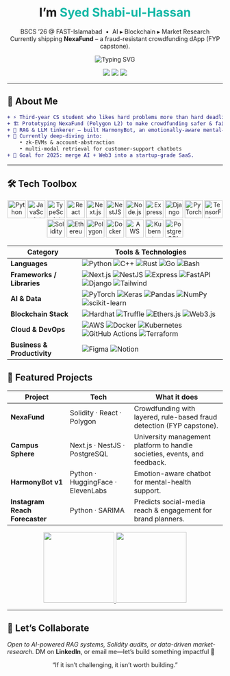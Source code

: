 <!-- ──────────────────────  HERO  ────────────────────── -->
<h1 align="center">
   I’m <span style="color:#14B8A6;">Syed Shabi-ul-Hassan</span> 
</h1>

<p align="center">
  BSCS ’26 @ FAST-Islamabad &nbsp;•&nbsp; AI ▸ Blockchain ▸ Market Research  
  <br/>
  Currently shipping <strong>NexaFund</strong> – a fraud-resistant crowdfunding dApp (FYP capstone).
</p>

<p align="center">
  <img src="https://readme-typing-svg.demolab.com?font=Fira+Code&pause=900&width=435&height=45&lines=Coding+Solidity+smart+contracts;Building+RAG+pipelines+with+LangChain;Mining+insights+from+market+data;Shipping+full-stack+dApps;Always+learning+new+tech" alt="Typing SVG">
</p>

<!-- ──────────────────────  CONTACT  ────────────────────── -->
<p align="center">
  <a href="mailto:shabiulhassan2003@gmail.com"><img src="https://img.shields.io/badge/Email-D14836?style=for-the-badge&logo=gmail&logoColor=white"></a>
  <a href="https://www.linkedin.com/in/shabi-ul-hassan1"><img src="https://img.shields.io/badge/LinkedIn-0A66C2?style=for-the-badge&logo=linkedin&logoColor=white"></a>
  <a href="https://komarev.com/ghpvc/?username=shabihassan1&style=for-the-badge"><img src="https://komarev.com/ghpvc/?username=shabihassan1&style=for-the-badge"></a>
</p>

---

## 🧭 About Me
```diff
+ ⚡ Third-year CS student who likes hard problems more than hard deadlines.
+ 🏗️ Prototyping NexaFund (Polygon L2) to make crowdfunding safer & fairer.
+ 🤖 RAG & LLM tinkerer – built HarmonyBot, an emotionally-aware mental-health companion.
+ 🌱 Currently deep-diving into:
    • zk-EVMs & account-abstraction
    • multi-modal retrieval for customer-support chatbots
+ 🎯 Goal for 2025: merge AI + Web3 into a startup-grade SaaS.
````

---
## 🛠️ Tech Toolbox
<!-- 💠 TECHNOLOGY BANNER (render-safe icons) -->
<div align="center">

  <!-- Core Languages -->
  <img height="42" src="https://raw.githubusercontent.com/marwin1991/profile-technology-icons/main/icons/python.png"   alt="Python"/>
  <img height="42" src="https://raw.githubusercontent.com/marwin1991/profile-technology-icons/main/icons/javascript.png" alt="JavaScript"/>
  <img height="42" src="https://raw.githubusercontent.com/marwin1991/profile-technology-icons/main/icons/typescript.png" alt="TypeScript"/>

  <!-- Web / Backend -->
  <img height="42" src="https://raw.githubusercontent.com/marwin1991/profile-technology-icons/main/icons/react.png"     alt="React"/>
  <img height="42" src="https://raw.githubusercontent.com/marwin1991/profile-technology-icons/main/icons/next_js.png"   alt="Next.js"/>
  <img height="42" src="https://raw.githubusercontent.com/marwin1991/profile-technology-icons/main/icons/nest_js.png"   alt="NestJS"/>
  <img height="42" src="https://raw.githubusercontent.com/marwin1991/profile-technology-icons/main/icons/node_js.png"   alt="Node.js"/>
  <img height="42" src="https://raw.githubusercontent.com/marwin1991/profile-technology-icons/main/icons/express.png"   alt="Express"/>
  <img height="42" src="https://raw.githubusercontent.com/marwin1991/profile-technology-icons/main/icons/django.png"    alt="Django"/>

  <!-- AI / Data -->
  <img height="42" src="https://opensource.fb.com/img/projects/pytorch-dark-background.png"   alt="PyTorch"/>
  <img height="42" src="https://raw.githubusercontent.com/marwin1991/profile-technology-icons/main/icons/tensorflow.png"alt="TensorFlow"/>

  <!-- Blockchain -->
  <img height="42" src="https://raw.githubusercontent.com/marwin1991/profile-technology-icons/main/icons/solidity.png"  alt="Solidity"/>
  <img height="42" src="https://raw.githubusercontent.com/marwin1991/profile-technology-icons/main/icons/ethereum.png"  alt="Ethereum"/>
  <img height="42" src="https://upload.wikimedia.org/wikipedia/commons/thumb/2/21/Polygon_Icon.svg/800px-Polygon_Icon.svg.png"   alt="Polygon"/>

  <!-- DevOps / DB -->
  <img height="42" src="https://raw.githubusercontent.com/marwin1991/profile-technology-icons/main/icons/docker.png"    alt="Docker"/>
  <img height="42" src="https://raw.githubusercontent.com/marwin1991/profile-technology-icons/main/icons/aws.png"       alt="AWS"/>
  <img height="42" src="https://raw.githubusercontent.com/marwin1991/profile-technology-icons/main/icons/kubernetes.png"alt="Kubernetes"/>
  <img height="42" src="https://raw.githubusercontent.com/marwin1991/profile-technology-icons/main/icons/postgresql.png"alt="PostgreSQL"/>

</div>


<!-- ────────  BADGE TABLE  ──────── -->
| Category | Tools & Technologies |
|----------|----------------------|
| **Languages** | ![Python](https://img.shields.io/badge/Python-3776AB?logo=python&logoColor=white&style=for-the-badge) ![C++](https://img.shields.io/badge/C%2B%2B-00599C?logo=c%2B%2B&logoColor=white&style=for-the-badge) ![Rust](https://img.shields.io/badge/Rust-000000?logo=rust&logoColor=white&style=for-the-badge) ![Go](https://img.shields.io/badge/Go-00ADD8?logo=go&logoColor=white&style=for-the-badge) ![Bash](https://img.shields.io/badge/Bash-4EAA25?logo=gnubash&logoColor=white&style=for-the-badge) |
| **Frameworks / Libraries** | ![Next.js](https://img.shields.io/badge/Next.js-000000?logo=nextdotjs&logoColor=white&style=for-the-badge) ![NestJS](https://img.shields.io/badge/NestJS-E0234E?logo=nestjs&logoColor=white&style=for-the-badge) ![Express](https://img.shields.io/badge/Express-404D59?logo=express&logoColor=white&style=for-the-badge) ![FastAPI](https://img.shields.io/badge/FastAPI-009688?logo=fastapi&logoColor=white&style=for-the-badge) ![Django](https://img.shields.io/badge/Django-092E20?logo=django&logoColor=white&style=for-the-badge) ![Tailwind](https://img.shields.io/badge/Tailwind-38B2AC?logo=tailwindcss&logoColor=white&style=for-the-badge) |
| **AI & Data** | ![PyTorch](https://img.shields.io/badge/PyTorch-EE4C2C?logo=pytorch&logoColor=white&style=for-the-badge) ![Keras](https://img.shields.io/badge/Keras-D00000?logo=keras&logoColor=white&style=for-the-badge) ![Pandas](https://img.shields.io/badge/Pandas-150458?logo=pandas&logoColor=white&style=for-the-badge) ![NumPy](https://img.shields.io/badge/NumPy-013243?logo=numpy&logoColor=white&style=for-the-badge) ![scikit-learn](https://img.shields.io/badge/scikit--learn-F7931E?logo=scikitlearn&logoColor=white&style=for-the-badge) |
| **Blockchain Stack** | ![Hardhat](https://img.shields.io/badge/Hardhat-FCC72B?logo=ethereum&logoColor=black&style=for-the-badge) ![Truffle](https://img.shields.io/badge/Truffle-3C2C3E?logo=truffle&logoColor=white&style=for-the-badge) ![Ethers.js](https://img.shields.io/badge/Ethers.js-1C1C1C?logo=ethers&logoColor=white&style=for-the-badge) ![Web3.js](https://img.shields.io/badge/Web3.js-F16822?logo=web3dotjs&logoColor=white&style=for-the-badge) |
| **Cloud & DevOps** | ![AWS](https://img.shields.io/badge/AWS-232F3E?logo=amazonaws&logoColor=white&style=for-the-badge) ![Docker](https://img.shields.io/badge/Docker-2496ED?logo=docker&logoColor=white&style=for-the-badge) ![Kubernetes](https://img.shields.io/badge/K8s-326CE5?logo=kubernetes&logoColor=white&style=for-the-badge) ![GitHub Actions](https://img.shields.io/badge/GitHub_Actions-2088FF?logo=githubactions&logoColor=white&style=for-the-badge) ![Terraform](https://img.shields.io/badge/Terraform-7B42BC?logo=terraform&logoColor=white&style=for-the-badge) |
| **Business & Productivity** | ![Figma](https://img.shields.io/badge/Figma-F24E1E?logo=figma&logoColor=white&style=for-the-badge) ![Notion](https://img.shields.io/badge/Notion-000000?logo=notion&logoColor=white&style=for-the-badge) |



## 🚀 Featured Projects

| Project                        | Tech                                      | What it does                                                                 |
| ------------------------------|-------------------------------------------|------------------------------------------------------------------------------|
| **NexaFund**                  | Solidity · React · Polygon                | Crowdfunding with layered, rule-based fraud detection (FYP capstone).       |
| **Campus Sphere**             | Next.js · NestJS · PostgreSQL             | University management platform to handle societies, events, and feedback.   |
| **HarmonyBot v1**             | Python · HuggingFace · ElevenLabs         | Emotion-aware chatbot for mental-health support.                            |
| **Instagram Reach Forecaster**| Python · SARIMA                           | Predicts social-media reach & engagement for brand planners.                |

<p align="center">
  <a href="https://github-readme-stats.vercel.app/api?username=shabihassan1&show_icons=true&theme=transparent&hide_title=true&count_private=true">
    <img height="165" src="https://github-readme-stats.vercel.app/api?username=shabihassan1&show_icons=true&theme=dark&hide_title=true&count_private=true"/>
  </a>
  <a href="https://streak-stats.demolab.com?user=shabihassan1&theme=dark&hide_border=true">
    <img height="165" src="https://streak-stats.demolab.com?user=shabihassan1&theme=dark&hide_border=true"/>
  </a>
</p>

---

## 🤝 Let’s Collaborate

*Open to AI-powered RAG systems, Solidity audits, or data-driven market-research.*
DM on **LinkedIn**, or email me—let’s build something impactful 🚀

<p align="center">“If it isn’t challenging, it isn’t worth building.”</p>
